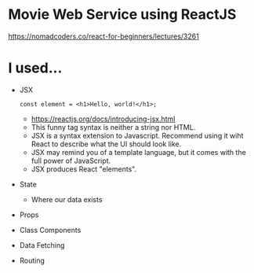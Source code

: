 # Movie Web Service using ReactJS

https://nomadcoders.co/react-for-beginners/lectures/3261

# I used...
- JSX
    ```
    const element = <h1>Hello, world!</h1>;
    ```
    - https://reactjs.org/docs/introducing-jsx.html
    - This funny tag syntax is neither a string nor HTML.
    - JSX is a syntax extension to Javascript. Recommend using it wiht React to describe what the UI should look like.
    - JSX may remind you of a template language, but it comes with the full power of JavaScript.
    - JSX produces React "elements".

- State
    - Where our data exists
- Props
- Class Components
- Data Fetching
- Routing
